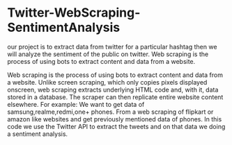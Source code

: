 # Twitter-WebScraping-SentimentAnalysis
our project is to extract data from twitter for a particular hashtag then we will analyze the sentiment of the public on twitter.
Web scraping is the process of using bots to extract content and data from a website.

Web scraping is the process of using bots to extract content and data from a website.
Unlike screen scraping, which only copies pixels displayed onscreen, web scraping extracts underlying HTML code and, with it, data stored in a database. The scraper can then replicate entire website content elsewhere.
For example: We want to get data of samsung,realme,redmi,one+ phones. From a web scraping of flipkart or amazon like websites and get previously mentioned data of phones.
In this code we use the Twitter API to extract the tweets and on that data we doing a sentiment analysis.


